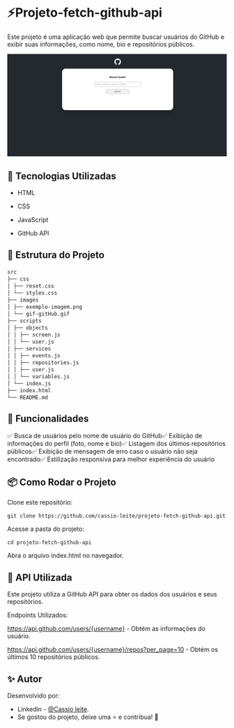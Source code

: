 # ⚡Projeto-fetch-github-api

Este projeto é uma aplicação web que permite buscar usuários do GitHub e exibir suas informações, como nome, bio e repositórios públicos.

<img src="./src/images/gif-gitHub.gif" alt="Gif da tela inicial">

## 🚀 Tecnologias Utilizadas

- HTML

- CSS

- JavaScript

- GitHub API

## 📂 Estrutura do Projeto
````
src
├── css
│ ├── reset.css
│ └── styles.css
├── images
│ ├── exemplo-imagem.png
│ └── gif-gitHub.gif
├── scripts
│ ├── objects
│ │ ├── screen.js
│ │ └── user.js
│ ├── services
│ │ ├── events.js
│ │ ├── repositories.js
│ │ ├── user.js
│ │ └── variables.js
│ └── index.js
├── index.html
└── README.md
````
## 🎯 Funcionalidades

✅ Busca de usuários pelo nome de usuário do GitHub✅ Exibição de informações do perfil (foto, nome e bio)✅ Listagem dos últimos repositórios públicos✅ Exibição de mensagem de erro caso o usuário não seja encontrado✅ Estilização responsiva para melhor experiência do usuário

## 📦 Como Rodar o Projeto

Clone este repositório:
````
git clone https://github.com/cassio-leite/projeto-fetch-github-api.git
````
Acesse a pasta do projeto:
````
cd projeto-fetch-github-api
````
Abra o arquivo index.html no navegador.

## 🔗 API Utilizada

Este projeto utiliza a GitHub API para obter os dados dos usuários e seus repositórios.

Endpoints Utilizados:

https://api.github.com/users/{username} - Obtém as informações do usuário.

https://api.github.com/users/{username}/repos?per_page=10 - Obtém os últimos 10 repositórios públicos.


## ✨ Autor

Desenvolvido por:
- Linkedin - [@Cassio leite](https://www.linkedin.com/in/cassio-leite/).
- Se gostou do projeto, deixe uma ⭐ e contribua! 🚀


